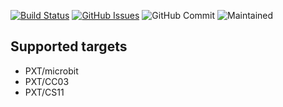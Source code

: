 [![Build Status](https://travis-ci.org/xinabox/pxt-SW03.svg?branch=master)](https://travis-ci.org/xinabox/pxt-SW03)
[![GitHub Issues](https://img.shields.io/github/issues/xinabox/pxt-SW03.svg)](https://github.com/xinabox/pxt-SW03/issues) ![GitHub Commit](https://img.shields.io/github/last-commit/xinabox/pxt-SW03) ![Maintained](https://img.shields.io/maintenance/yes/2020)
## Supported targets

* PXT/microbit
* PXT/CC03
* PXT/CS11
